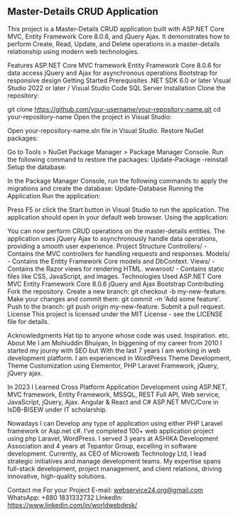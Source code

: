 ## Master-Details CRUD Application
This project is a Master-Details CRUD application built with ASP.NET Core MVC, Entity Framework Core 8.0.6, and jQuery Ajax. It demonstrates how to perform Create, Read, Update, and Delete operations in a master-details relationship using modern web technologies.

Features
ASP.NET Core MVC framework
Entity Framework Core 8.0.6 for data access
jQuery and Ajax for asynchronous operations
Bootstrap for responsive design
Getting Started
Prerequisites
.NET SDK 6.0 or later
Visual Studio 2022 or later / Visual Studio Code
SQL Server
Installation
Clone the repository:

git clone https://github.com/your-username/your-repository-name.git
cd your-repository-name
Open the project in Visual Studio:

Open your-repository-name.sln file in Visual Studio.
Restore NuGet packages:

Go to Tools > NuGet Package Manager > Package Manager Console.
Run the following command to restore the packages:
Update-Package -reinstall
Setup the database:

In the Package Manager Console, run the following commands to apply the migrations and create the database:
Update-Database
Running the Application
Run the application:

Press F5 or click the Start button in Visual Studio to run the application.
The application should open in your default web browser.
Using the application:

You can now perform CRUD operations on the master-details entities.
The application uses jQuery Ajax to asynchronously handle data operations, providing a smooth user experience.
Project Structure
Controllers/ - Contains the MVC controllers for handling requests and responses.
Models/ - Contains the Entity Framework Core models and DbContext.
Views/ - Contains the Razor views for rendering HTML.
wwwroot/ - Contains static files like CSS, JavaScript, and images.
Technologies Used
ASP.NET Core MVC
Entity Framework Core 8.0.6
jQuery and Ajax
Bootstrap
Contributing
Fork the repository.
Create a new branch: git checkout -b my-new-feature.
Make your changes and commit them: git commit -m 'Add some feature'.
Push to the branch: git push origin my-new-feature.
Submit a pull request.
License
This project is licensed under the MIT License - see the LICENSE file for details.

Acknowledgments
Hat tip to anyone whose code was used.
Inspiration.
etc.
About Me
I am Mohiuddin Bhuiyan, In biggening of my career from 2010 I started my journy with SEO but With the last 7 years I am working in web development platform. I am experienced in WordPress Theme Development, Theme Customization using Elementor, PHP Laravel Framework, jQuery, jQuery ajax.

In 2023 I Learned Cross Platform Application Development using ASP.NET, MVC framework, Entity Framework, MSSQL, REST Full API, Web service, JavaScript, jQuery, Ajax. Angular & React and C# ASP.NET MVC/Core in IsDB-BISEW under IT scholarship.

Nowadays I can Develop any type of application using either PHP Laravel framework or Asp.net c#. I’ve completed 100+ web application project using php Laravel, WordPress. I served 3 years at ASHIKA Development Association and 4 years at Tepantor Group, excelling in software development. Currently, as CEO of Microweb Technology Ltd, I lead strategic initiatives and manage development teams. My expertise spans full-stack development, project management, and client relations, driving innovative, high-quality solutions.

Contact me For your Project
E-mail: webservice24.org@gmail.com
WhatsApp: +880 1831332732
LInkedIn: https://www.linkedin.com/in/worldwebdesk/
